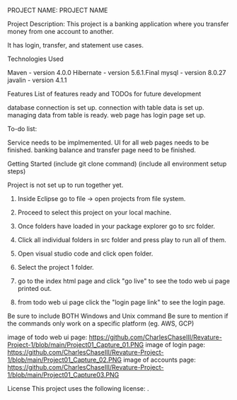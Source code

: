 PROJECT NAME: PROJECT NAME


Project Description: This project is a banking application where you transfer money from one
account to another.

It has login, transfer, and statement use cases.

Technologies Used

Maven - version 4.0.0
Hibernate - version 5.6.1.Final
mysql - version 8.0.27
javalin - version 4.1.1

Features
List of features ready and TODOs for future development

database connection is set up.
connection with table data is set up.
managing data from table is ready.
web page has login page set up.

To-do list:

Service needs to be implmemented.
UI for all web pages needs to be finished.
banking balance and transfer page need to be finished.

Getting Started
(include git clone command) (include all environment setup steps)

Project is not set up to run together yet.

1. Inside Eclipse go to file -> open projects from file system.
2. Proceed to select this project on your local machine.
3. Once folders have loaded in your package explorer go to src folder.
4. Click all individual folders in src folder and press play to run all of them.

5. Open visual studio code and click open folder.
6. Select the project 1 folder.
7. go to the index html page and click "go live" to see the todo web ui page printed out.
8. from todo web ui page click the "login page link" to see the login page.

Be sure to include BOTH Windows and Unix command
Be sure to mention if the commands only work on a specific platform (eg. AWS, GCP)

image of todo web ui page: https://github.com/CharlesChaseIII/Revature-Project-1/blob/main/Project01_Capture_01.PNG
image of login page: https://github.com/CharlesChaseIII/Revature-Project-1/blob/main/Project01_Capture_02.PNG
image of accounts page: https://github.com/CharlesChaseIII/Revature-Project-1/blob/main/Project01_Capture03.PNG

License
This project uses the following license: <Eclipse Public License>.


